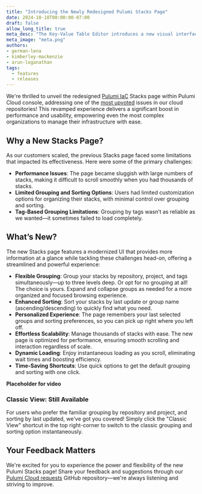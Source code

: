 ```yaml
---
title: "Introducing the Newly Redesigned Pulumi Stacks Page"
date: 2024-10-18T00:00:00-07:00
draft: false
allow_long_title: true
meta_desc: "The Key-Value Table Editor introduces a new visual interface for managing provider configuration using Pulumi ESC."
meta_image: "meta.png"
authors:
- german-lena
- kimberley-mackenzie
- arun-loganathan
tags:
  - features
  - releases
---
```


We're thrilled to unveil the redesigned [Pulumi IaC](/product/infrastructure-as-code/) Stacks page within Pulumi Cloud console, addressing one of the [most upvoted](https://github.com/pulumi/pulumi-cloud-requests/issues/56) issues in our cloud repositories! This revamped experience delivers a significant boost in performance and usability, empowering even the most complex organizations to manage their infrastructure with ease.

<!--more-->

## Why a New Stacks Page?

As our customers scaled, the previous Stacks page faced some limitations that impacted its effectiveness. Here were some of the primary challenges:

- **Performance Issues**: The page became sluggish with large numbers of stacks, making it difficult to scroll smoothly when you had thousands of stacks.
- **Limited Grouping and Sorting Options**: Users had limited customization options for organizing their stacks, with minimal control over grouping and sorting.
- **Tag-Based Grouping Limitations**: Grouping by tags wasn’t as reliable as we wanted—it sometimes failed to load completely.

## What’s New?

The new Stacks page features a modernized UI that provides more information at a glance while tackling these challenges head-on, offering a streamlined and powerful experience:

- **Flexible Grouping**: Group your stacks by repository, project, and tags simultaneously—up to three levels deep. Or opt for no grouping at all! The choice is yours. Expand and collapse groups as needed for a more organized and focused browsing experience.
- **Enhanced Sorting**: Sort your stacks by last update or group name (ascending/descending) to quickly find what you need.
- **Personalized Experience**: The page remembers your last selected groups and sorting preferences, so you can pick up right where you left off.
- **Effortless Scalability**: Manage thousands of stacks with ease. The new page is optimized for performance, ensuring smooth scrolling and interaction regardless of scale.
- **Dynamic Loading**: Enjoy instantaneous loading as you scroll, eliminating wait times and boosting efficiency.
- **Time-Saving Shortcuts**: Use quick options to get the default grouping and sorting with one click.

**Placeholder for video**

### Classic View: Still Available

For users who prefer the familiar grouping by repository and project, and sorting by last updated, we've got you covered! Simply click the "Classic View" shortcut in the top right-corner to switch to the classic grouping and sorting option instantaneously. 

## Your Feedback Matters

We're excited for you to experience the power and flexibility of the new Pulumi Stacks page! Share your feedback and suggestions through our [Pulumi Cloud requests](https://github.com/pulumi/pulumi-cloud-requests/issues) GitHub repository—we're always listening and striving to improve.
